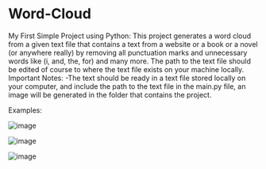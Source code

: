 # Word-Cloud
My First Simple Project using Python:
This project generates a word cloud from a given text file that contains a text from a website or a book or a novel (or anywhere really) by removing all punctuation marks and unnecessary words like (i, and, the, for) and many more. The path to the text file should be edited of course to where the text file exists on your machine locally. 
Important Notes:
-The text should be ready in a text file stored locally on your computer, and include the path to the text file in the main.py file, an image will be generated in the folder that contains the project.

Examples:


![image](https://user-images.githubusercontent.com/102327084/190451680-dd64947d-ddd1-40fd-a7cd-7e45d622b408.png)


![image](https://user-images.githubusercontent.com/102327084/190451930-b0b12d81-a1e2-40a0-8ad8-cb58a46a7e9e.png)


![image](https://user-images.githubusercontent.com/102327084/190451961-89447bd9-f2ab-4810-a395-6e350c22d226.png)


